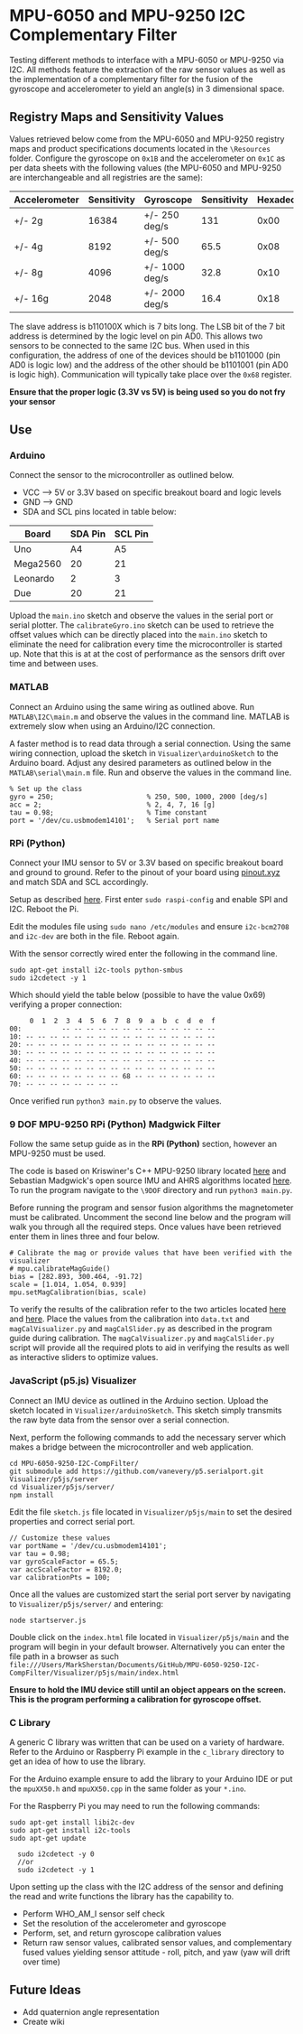 # MPU-6050 and MPU-9250 I2C Complementary Filter
Testing different methods to interface with a MPU-6050 or MPU-9250 via I2C. All methods feature the extraction of the raw sensor values as well as the implementation of a complementary filter for the fusion of the gyroscope and accelerometer to yield an angle(s) in 3 dimensional space.

## Registry Maps and Sensitivity Values
Values retrieved below come from the MPU-6050 and MPU-9250 registry maps and product specifications documents located in the `\Resources` folder. Configure the gyroscope on `0x1B` and the accelerometer on `0x1C` as per data sheets with the following values (the MPU-6050 and MPU-9250 are interchangeable and all registries are the same):

| Accelerometer | Sensitivity   | Gyroscope     | Sensitivity   | Hexadecimal   |  Binary       |
| ------------- | ------------- | ------------- | ------------- | ------------- | ------------- |
| +/- 2g	      | 16384	        | +/- 250 deg/s | 131           | 0x00	        | 00000000      |
| +/- 4g	      | 8192 	        | +/- 500 deg/s | 65.5          | 0x08	        | 00001000      |
| +/- 8g        | 4096	        | +/- 1000 deg/s| 32.8          | 0x10	        | 00010000      |
| +/- 16g	      | 2048	        | +/- 2000 deg/s| 16.4          | 0x18	        | 00011000      |

The slave address is b110100X which is 7 bits long. The LSB bit of the 7 bit address is determined by the logic level on pin AD0. This allows two sensors to be connected to the same I2C bus. When used in this configuration, the address of one of the devices should be b1101000 (pin AD0 is logic low) and the address of the other should be b1101001 (pin AD0 is logic high). Communication will typically take place over the `0x68` register.

**Ensure that the proper logic (3.3V vs 5V) is being used so you do not fry your sensor**

## Use
### Arduino
Connect the sensor to the microcontroller as outlined below.

* VCC --> 5V or 3.3V based on specific breakout board and logic levels
* GND --> GND
* SDA and SCL pins located in table below:

| Board         | SDA Pin       | SCL Pin       |
| ------------- | ------------- | ------------- |
| Uno	          | A4            | A5            |
| Mega2560	    | 20	          | 21            |
| Leonardo      | 2	            | 3             |
| Due           | 20	          | 21            |

Upload the `main.ino` sketch and observe the values in the serial port or serial plotter. The `calibrateGyro.ino` sketch can be used to retrieve the offset values which can be directly placed into the `main.ino` sketch to eliminate the need for calibration every time the microcontroller is started up. Note that this is at at the cost of performance as the sensors drift over time and between uses.

### MATLAB
Connect an Arduino using the same wiring as outlined above. Run `MATLAB\I2C\main.m` and observe the values in the command line. MATLAB is extremely slow when using an Arduino/I2C connection.

A faster method is to read data through a serial connection. Using the same wiring connection, upload the sketch in `Visualizer\arduinoSketch` to the Arduino board. Adjust any desired parameters as outlined below in the `MATLAB\serial\main.m` file. Run and observe the values in the command line.  

```
% Set up the class
gyro = 250;                       % 250, 500, 1000, 2000 [deg/s]
acc = 2;                          % 2, 4, 7, 16 [g]
tau = 0.98;                       % Time constant
port = '/dev/cu.usbmodem14101';   % Serial port name
```

### RPi (Python)
Connect your IMU sensor to 5V or 3.3V based on specific breakout board and ground to ground. Refer to the pinout of your board using [pinout.xyz](https://pinout.xyz) and match SDA and SCL accordingly.

Setup as described [here](https://tutorials-raspberrypi.com/measuring-rotation-and-acceleration-raspberry-pi/). First enter `sudo raspi-config` and enable SPI and I2C. Reboot the Pi.

Edit the modules file using `sudo nano /etc/modules` and ensure `i2c-bcm2708` and `i2c-dev` are both in the file. Reboot again.

With the sensor correctly wired enter the following in the command line.
```
sudo apt-get install i2c-tools python-smbus
sudo i2cdetect -y 1
```

Which should yield the table below (possible to have the value 0x69) verifying a proper connection:
```
     0  1  2  3  4  5  6  7  8  9  a  b  c  d  e  f
00:          -- -- -- -- -- -- -- -- -- -- -- -- --
10: -- -- -- -- -- -- -- -- -- -- -- -- -- -- -- --
20: -- -- -- -- -- -- -- -- -- -- -- -- -- -- -- --
30: -- -- -- -- -- -- -- -- -- -- -- -- -- -- -- --
40: -- -- -- -- -- -- -- -- -- -- -- -- -- -- -- --
50: -- -- -- -- -- -- -- -- -- -- -- -- -- -- -- --
60: -- -- -- -- -- -- -- -- 68 -- -- -- -- -- -- --
70: -- -- -- -- -- -- -- --  
```
Once verified run `python3 main.py` to observe the values.

### 9 DOF MPU-9250 RPi (Python) Madgwick Filter
Follow the same setup guide as in the **RPi (Python)** section, however an MPU-9250 must be used.

The code is based on Kriswiner's C++ MPU-9250 library located [here](https://github.com/kriswiner/MPU9250) and Sebastian Madgwick's open source IMU and AHRS algorithms located [here](https://x-io.co.uk/open-source-imu-and-ahrs-algorithms/). To run the program navigate to the `\9DOF` directory and run `python3 main.py`.

Before running the program and sensor fusion algorithms the magnetometer must be calibrated. Uncomment the second line below and the program will walk you through all the required steps. Once values have been retrieved enter them in lines three and four below.  

```
# Calibrate the mag or provide values that have been verified with the visualizer
# mpu.calibrateMagGuide()
bias = [282.893, 300.464, -91.72]
scale = [1.014, 1.054, 0.939]
mpu.setMagCalibration(bias, scale)
```

To verify the results of the calibration refer to the two articles located [here](https://github.com/kriswiner/MPU6050/wiki/Simple-and-Effective-Magnetometer-Calibration) and [here](https://appelsiini.net/2018/calibrate-magnetometer/). Place the values from the calibration into `data.txt` and `magCalVisualizer.py` and `magCalSlider.py` as described in the program guide during calibration. The `magCalVisualizer.py` and `magCalSlider.py` script will provide all the required plots to aid in verifying the results as well as interactive sliders to optimize values.

### JavaScript (p5.js) Visualizer
Connect an IMU device as outlined in the Arduino section. Upload the sketch located in `Visualizer/arduinoSketch`. This sketch simply transmits the raw byte data from the sensor over a serial connection.

Next, perform the following commands to add the necessary server which makes a bridge between the microcontroller and web application.  

```
cd MPU-6050-9250-I2C-CompFilter/
git submodule add https://github.com/vanevery/p5.serialport.git Visualizer/p5js/server
cd Visualizer/p5js/server/
npm install
```

Edit the file `sketch.js` file located in `Visualizer/p5js/main` to set the desired properties and correct serial port.

```
// Customize these values
var portName = '/dev/cu.usbmodem14101';
var tau = 0.98;
var gyroScaleFactor = 65.5;
var accScaleFactor = 8192.0;
var calibrationPts = 100;
```

Once all the values are customized start the serial port server by navigating to `Visualizer/p5js/server/` and entering:

```
node startserver.js
```

Double click on the `index.html` file located in `Visualizer/p5js/main` and the program will begin in your default browser. Alternatively you can enter the file path in a browser as such `file:///Users/MarkSherstan/Documents/GitHub/MPU-6050-9250-I2C-CompFilter/Visualizer/p5js/main/index.html`

**Ensure to hold the IMU device still until an object appears on the screen. This is the program performing a calibration for gyroscope offset.**

### C Library
A generic C library was written that can be used on a variety of hardware. Refer to the Arduino or Raspberry Pi example in the `c_library` directory to get an idea of how to use the library.

For the Arduino example ensure to add the library to your Arduino IDE or put the `mpuXX50.h` and `mpuXX50.cpp` in the same folder as your `*.ino`.

For the Raspberry Pi you may need to run the following commands:

```
sudo apt-get install libi2c-dev
sudo apt-get install i2c-tools
sudo apt-get update

  sudo i2cdetect -y 0
  //or
  sudo i2cdetect -y 1
```

Upon setting up the class with the I2C address of the sensor and defining the read and write functions the library has the capability to.
* Perform WHO_AM_I sensor self check
* Set the resolution of the accelerometer and gyroscope
* Perform, set, and return gyroscope calibration values
* Return raw sensor values, calibrated sensor values, and complementary fused values yielding sensor attitude - roll, pitch, and yaw (yaw will drift over time)

## Future Ideas
* Add quaternion angle representation
* Create wiki
